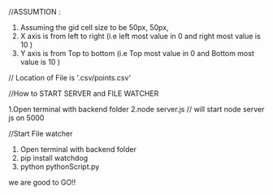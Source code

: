 //ASSUMTION :
1. Assuming the gid cell size to be 50px, 50px,
2. X axis is from left to right (i.e left most value in 0 and right most value is 10 )
3. Y axis is from Top to bottom (i.e Top most value in 0 and Bottom most value is 10 )

// Location of File is '.csv/points.csv'

//How to START SERVER and FILE WATCHER

1.Open terminal with backend folder
2.node server.js   // will start node server js on 5000

//Start File watcher
1. Open terminal with backend folder
1. pip install watchdog
2. python pythonScript.py

we are good to GO!!

